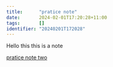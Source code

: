 ```yaml
---
title:      "pratice note"
date:       2024-02-01T17:20:28+11:00
tags:       []
identifier: "20240201T172028"
---
```


Hello this this is a note 


[pratice note two](denote:20240201T172415)
